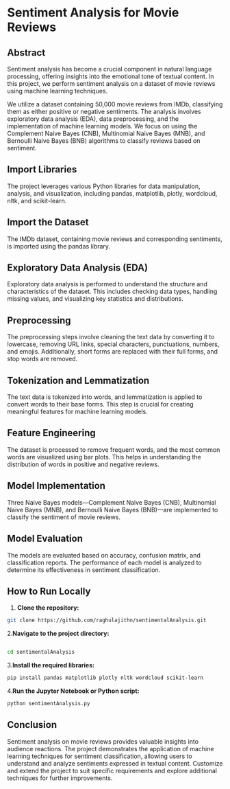 # Sentiment Analysis for Movie Reviews

## Abstract

Sentiment analysis has become a crucial component in natural language processing, offering insights into the emotional tone of textual content. In this project, we perform sentiment analysis on a dataset of movie reviews using machine learning techniques.

We utilize a dataset containing 50,000 movie reviews from IMDb, classifying them as either positive or negative sentiments. The analysis involves exploratory data analysis (EDA), data preprocessing, and the implementation of machine learning models. We focus on using the Complement Naive Bayes (CNB), Multinomial Naive Bayes (MNB), and Bernoulli Naive Bayes (BNB) algorithms to classify reviews based on sentiment.

## Import Libraries

The project leverages various Python libraries for data manipulation, analysis, and visualization, including pandas, matplotlib, plotly, wordcloud, nltk, and scikit-learn.

## Import the Dataset

The IMDb dataset, containing movie reviews and corresponding sentiments, is imported using the pandas library.

## Exploratory Data Analysis (EDA)

Exploratory data analysis is performed to understand the structure and characteristics of the dataset. This includes checking data types, handling missing values, and visualizing key statistics and distributions.

## Preprocessing

The preprocessing steps involve cleaning the text data by converting it to lowercase, removing URL links, special characters, punctuations, numbers, and emojis. Additionally, short forms are replaced with their full forms, and stop words are removed.

## Tokenization and Lemmatization

The text data is tokenized into words, and lemmatization is applied to convert words to their base forms. This step is crucial for creating meaningful features for machine learning models.

## Feature Engineering

The dataset is processed to remove frequent words, and the most common words are visualized using bar plots. This helps in understanding the distribution of words in positive and negative reviews.

## Model Implementation

Three Naive Bayes models—Complement Naive Bayes (CNB), Multinomial Naive Bayes (MNB), and Bernoulli Naive Bayes (BNB)—are implemented to classify the sentiment of movie reviews.

## Model Evaluation

The models are evaluated based on accuracy, confusion matrix, and classification reports. The performance of each model is analyzed to determine its effectiveness in sentiment classification.

## How to Run Locally

1. **Clone the repository:**

```bash
git clone https://github.com/raghulajithn/sentimentalAnalysis.git
```
2.**Navigate to the project directory:**
```bash

cd sentimentalAnalysis
```
3.**Install the required libraries:**
```bash
pip install pandas matplotlib plotly nltk wordcloud scikit-learn
```
4.**Run the Jupyter Notebook or Python script:**
```bash
python sentimentAnalysis.py
```

## Conclusion
Sentiment analysis on movie reviews provides valuable insights into audience reactions. The project demonstrates the application of machine learning techniques for sentiment classification, allowing users to understand and analyze sentiments expressed in textual content. Customize and extend the project to suit specific requirements and explore additional techniques for further improvements.
